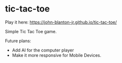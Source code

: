 # tic-tac-toe

Play it here: https://john-blanton-jr.github.io/tic-tac-toe/

Simple Tic Tac Toe game. 

Future plans:
- Add AI for the computer player
- Make it more responsive for Mobile Devices. 
